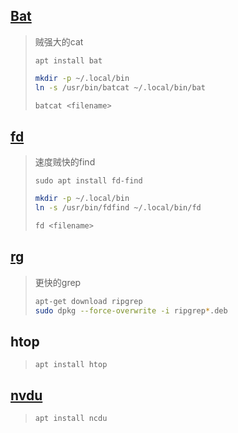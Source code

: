 <!-- 
title: 12-实用工具
sort: 
--> 

## [Bat](https://github.com/sharkdp/bat)

> 贼强大的cat
>
> `apt install bat`
>
> ```bash
> mkdir -p ~/.local/bin
> ln -s /usr/bin/batcat ~/.local/bin/bat
> 
> batcat <filename>
> ```

## [fd](https://github.com/sharkdp/fd)

> 速度贼快的find
>
> `sudo apt install fd-find`
>
> ```bash
> mkdir -p ~/.local/bin
> ln -s /usr/bin/fdfind ~/.local/bin/fd
> 
> fd <filename>
> ```

## [rg](https://github.com/BurntSushi/ripgrep)

> 更快的grep
>
> ```bash
> apt-get download ripgrep
> sudo dpkg --force-overwrite -i ripgrep*.deb
> ```

## htop

> `apt install htop`

## [nvdu](https://github.com/rofl0r/ncdu)

> `apt install ncdu`